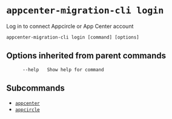 # `appcenter-migration-cli login`

Log in to connect Appcircle or App Center account

```plaintext
appcenter-migration-cli login [command] [options]
```

## Options inherited from parent commands

```plaintext
      --help   Show help for command
```

## Subcommands

- [`appcenter`](appcenter.md)
- [`appcircle`](appcircle.md)
